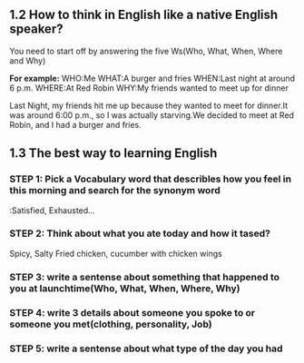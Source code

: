 ## 1.2 How to think in English like a native English speaker?



You need to start off by answering the five Ws(Who, What, When, Where and Why)

**For example:**
WHO:Me
WHAT:A burger and fries
WHEN:Last night at around 6 p.m.
WHERE:At Red Robin
WHY:My friends wanted to meet up for dinner

 Last Night, my friends hit me up because they wanted to meet for dinner.It was around 6:00 p.m., so I was actually starving.We decided to meet at Red Robin, and I had a burger and fries.

## 1.3 The best way to learning English
### STEP 1: Pick a Vocabulary word that describles how you feel in this morning and search for the synonym word
:Satisfied, Exhausted...

### STEP 2: Think about what you ate today and how it tased?
Spicy, Salty
Fried chicken, cucumber with chicken wings

### STEP 3: write a sentense about something that happened to you at launchtime(Who, What, When, Where, Why)


### STEP 4: write 3 details about someone you spoke to or someone you met(clothing, personality, Job)

### STEP 5: write a sentense about what type of the day you had
